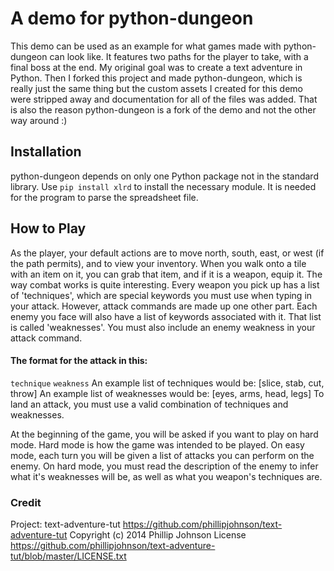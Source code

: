 # A demo for python-dungeon
This demo can be used as an example for what games made with python-dungeon can look like. It features two paths for the player to take, with a final boss at the end. My original goal was to create a text adventure in Python. Then I forked this project and made python-dungeon, which is really just the same thing but the custom assets I created for this demo were stripped away and documentation for all of the files was added. That is also the reason python-dungeon is a fork of the demo and not the other way around :) 
## Installation
python-dungeon depends on only one Python package not in the standard library. Use `pip install xlrd` to install the necessary module. It is needed for the program to parse the spreadsheet file.

## How to Play
As the player, your default actions are to move north, south, east, or west (if the path permits), and to view your inventory. When you walk onto a tile with an item on it, you can grab that item, and if it is a weapon, equip it. The way combat works is quite interesting. Every weapon you pick up has a list of 'techniques', which are special keywords you must use when typing in your attack. However, attack commands are made up one other part. Each enemy you face will also have a list of keywords associated with it. That list is called 'weaknesses'. You must also include an enemy weakness in your attack command.
#### The format for the attack in this:
`technique` `weakness`
An example list of techniques would be: [slice, stab, cut, throw]
An example list of weaknesses would be: [eyes, arms, head, legs]
To land an attack, you must use a valid combination of techniques and weaknesses.

At the beginning of the game, you will be asked if you want to play on hard mode. Hard mode is how the game was intended to be played. On easy mode, each turn you will be given a list of attacks you can perform on the enemy. On hard mode, you must read the description of the enemy to infer what it's weaknesses will be, as well as what you weapon's techniques are.

### Credit
Project: text-adventure-tut https://github.com/phillipjohnson/text-adventure-tut
Copyright (c) 2014 Phillip Johnson
License https://github.com/phillipjohnson/text-adventure-tut/blob/master/LICENSE.txt
